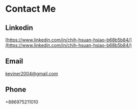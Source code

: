 # Contact Me

## Linkedin

[https://www.linkedin.com/in/chih-hsuan-hsiao-b68b5b84/](https://www.linkedin.com/in/chih-hsuan-hsiao-b68b5b84/)

## Email

keviner2004@gmail.com

## Phone

+886975211010

